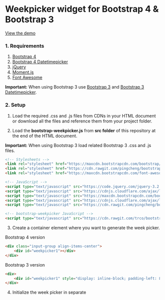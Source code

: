 # Weekpicker widget for Bootstrap 4 & Bootstrap 3

[View the demo](https://trco.si/bootstrap-weekpicker/)

### 1. Requirements

1. [Bootstrap 4](https://getbootstrap.com/)
2. [Bootstrap 4 Datetimepicker](https://github.com/pingcheng/bootstrap4-datetimepicker)
3. [jQuery](https://jquery.com/)
4. [Moment.js](https://momentjs.com/)
5. [Font Awesome](https://fontawesome.com/v4.7.0/)

**Important:** When using Bootstrap 3 use [Bootstrap 3](https://getbootstrap.com/docs/3.3/) and [Bootstrap 3 Datetimepicker](https://github.com/Eonasdan/bootstrap-datetimepicker).

### 2. Setup

1. Load the required .css and .js files from CDNs in your HTML document or download all the files and reference them from your project folder.

2. Load the **bootstrap-weekpicker.js** from **src folder** of this repository at the end of the HTML document.

**Important:** When using Bootstrap 3 load related Bootstrap 3 .css and .js files.

```html
<!-- Stylesheets -->
<link rel="stylesheet" href="https://maxcdn.bootstrapcdn.com/bootstrap/4.0.0/css/bootstrap.min.css">
<link rel="stylesheet" href="https://cdn.rawgit.com/pingcheng/bootstrap4-datetimepicker/master/build/css/bootstrap-datetimepicker.min.css">
<link rel="stylesheet" href="https://maxcdn.bootstrapcdn.com/font-awesome/4.7.0/css/font-awesome.min.css">

<!-- JavaScript -->
<script type="text/javascript" src="https://code.jquery.com/jquery-3.2.1.slim.min.js"></script>
<script type="text/javascript" src="https://cdnjs.cloudflare.com/ajax/libs/popper.js/1.12.9/umd/popper.min.js"></script>
<script type="text/javascript" src="https://maxcdn.bootstrapcdn.com/bootstrap/4.0.0/js/bootstrap.min.js"></script>
<script type="text/javascript" src="https://cdnjs.cloudflare.com/ajax/libs/moment.js/2.21.0/moment.min.js"></script>
<script type="text/javascript" src="https://cdn.rawgit.com/pingcheng/bootstrap4-datetimepicker/master/build/js/bootstrap-datetimepicker.min.js"></script>

<!-- bootstrap-weekpicker JavaScript -->
<script type="text/javascript" src="https://cdn.rawgit.com/trco/bootstrap-weekpicker/master/src/bootstrap-weekpicker.min.js"></script>
```

3. Create a container element where you want to generate the week picker.

Bootstrap 4 version
```html
<div class="input-group align-items-center">
    <div id="weekpicker1"></div>
</div>
```

Bootstrap 3 version
```html
<div>
    <div id="weekpicker1" style="display: inline-block; padding-left: 8px; padding-right: 8px;"></div>
</div>
```

4. Initialize the week picker in separate <script> tag after other .js files.

```html
<script type="text/javascript">
$(function() {
    var weekpicker = $("#weekpicker1").weekpicker();
});
</script>
```

### 3. Functions

#### getWeek()
Returns the selected week.
Function should be called on **weekpicker instance**. Example bellow also shows how **getWeek()** can be tied to change event fired when week is selected.

#### getYear()
Returns the selected year.
Function should be called on **weekpicker instance**. Example bellow also shows how **getYear()** can be tied to change event fired when week is selected.

```html
<script type="text/javascript">
$(function() {
    var weekpicker = $("#weekpicker1").weekpicker();

    console.log(weekpicker.getWeek());
    console.log(weekpicker.getYear());

    var inputField = weekpicker.find("input");
    inputField.datetimepicker().on("dp.change", function() {
        console.log(weekpicker.getWeek());
        console.log(weekpicker.getYear());
    })
});
</script>
```
